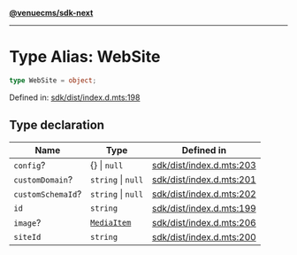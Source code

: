 [**@venuecms/sdk-next**](../Index.md)

***

# Type Alias: WebSite

```ts
type WebSite = object;
```

Defined in: [sdk/dist/index.d.mts:198](https://github.com/venuecms/sdk/blob/aa6bf5e2569259dec55e399babe648ca7df4042f/packages/sdk/dist/index.d.mts#L198)

## Type declaration

| Name | Type | Defined in |
| ------ | ------ | ------ |
| <a id="config"></a> `config`? | \{\} \| `null` | [sdk/dist/index.d.mts:203](https://github.com/venuecms/sdk/blob/aa6bf5e2569259dec55e399babe648ca7df4042f/packages/sdk/dist/index.d.mts#L203) |
| <a id="customdomain"></a> `customDomain`? | `string` \| `null` | [sdk/dist/index.d.mts:201](https://github.com/venuecms/sdk/blob/aa6bf5e2569259dec55e399babe648ca7df4042f/packages/sdk/dist/index.d.mts#L201) |
| <a id="customschemaid"></a> `customSchemaId`? | `string` \| `null` | [sdk/dist/index.d.mts:202](https://github.com/venuecms/sdk/blob/aa6bf5e2569259dec55e399babe648ca7df4042f/packages/sdk/dist/index.d.mts#L202) |
| <a id="id"></a> `id` | `string` | [sdk/dist/index.d.mts:199](https://github.com/venuecms/sdk/blob/aa6bf5e2569259dec55e399babe648ca7df4042f/packages/sdk/dist/index.d.mts#L199) |
| <a id="image"></a> `image`? | [`MediaItem`](MediaItem.md) | [sdk/dist/index.d.mts:206](https://github.com/venuecms/sdk/blob/aa6bf5e2569259dec55e399babe648ca7df4042f/packages/sdk/dist/index.d.mts#L206) |
| <a id="siteid"></a> `siteId` | `string` | [sdk/dist/index.d.mts:200](https://github.com/venuecms/sdk/blob/aa6bf5e2569259dec55e399babe648ca7df4042f/packages/sdk/dist/index.d.mts#L200) |
